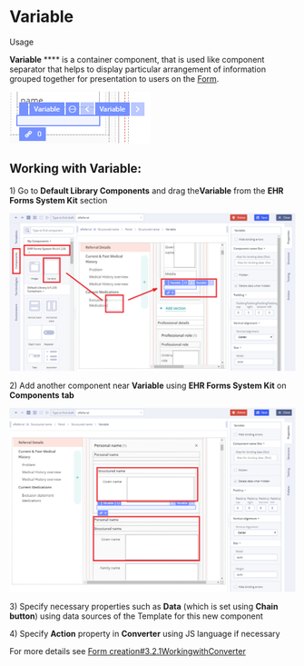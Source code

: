 # Variable

Usage

**Variable** **** is a container component, that is used like component separator that helps to display particular arrangement of information grouped together for presentation to users on the [Form](https://wiki.solit-clouds.ru/pages/viewpage.action?pageId=34832642).&#x20;

![](../../.gitbook/assets/34842303.png)

## Working with Variable: <a href="#variable-workingwithvariable" id="variable-workingwithvariable"></a>

1\) Go to **Default Library Components** and drag the**Variable** from the **EHR Forms System Kit** section

![](../../.gitbook/assets/34842306.png)

2\) Add another component near **Variable** using **EHR Forms System Kit** on **Components** **tab**

![](../../.gitbook/assets/34842308.png)

3\) Specify necessary properties such as **Data** (which is set using **Chain button**) using data sources of the Template for this new component&#x20;

4\) Specify **Action** property in **Converter** using JS language if necessary

For more details see [Form creation#3.2.1WorkingwithConverter](https://wiki.solit-clouds.ru/display/EHR/Form+creation#Formcreation-3.2.1WorkingwithConverter)
